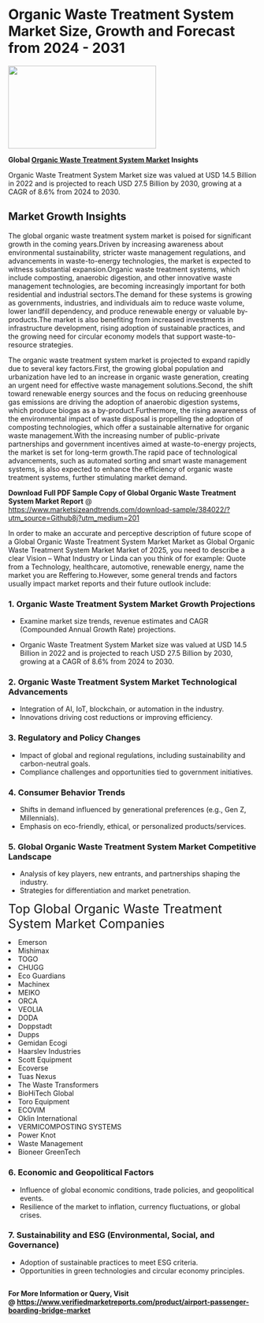<H1>Organic Waste Treatment System Market Size, Growth and Forecast from 2024 - 2031</H1><img class="aligncenter size-medium wp-image-584254" src="https://thirdeyenews.in/wp-content/uploads/2024/09/Global-Market-Research-300x168.jpeg" alt="" width="300" height="168" /><p><strong>Global&nbsp;<a href="https://www.marketsizeandtrends.com/download-sample/384022/?utm_source=Github8j?utm_medium=201">Organic Waste Treatment System Market</a> Insights</strong></p><p>Organic Waste Treatment System Market size was valued at USD 14.5 Billion in 2022 and is projected to reach USD 27.5 Billion by 2030, growing at a CAGR of 8.6% from 2024 to 2030.</p><p><h2>Market Growth Insights</h2> <p>The global organic waste treatment system market is poised for significant growth in the coming years.Driven by increasing awareness about environmental sustainability, stricter waste management regulations, and advancements in waste-to-energy technologies, the market is expected to witness substantial expansion.Organic waste treatment systems, which include composting, anaerobic digestion, and other innovative waste management technologies, are becoming increasingly important for both residential and industrial sectors.The demand for these systems is growing as governments, industries, and individuals aim to reduce waste volume, lower landfill dependency, and produce renewable energy or valuable by-products.The market is also benefiting from increased investments in infrastructure development, rising adoption of sustainable practices, and the growing need for circular economy models that support waste-to-resource strategies.</p> <p>The organic waste treatment system market is projected to expand rapidly due to several key factors.First, the growing global population and urbanization have led to an increase in organic waste generation, creating an urgent need for effective waste management solutions.Second, the shift toward renewable energy sources and the focus on reducing greenhouse gas emissions are driving the adoption of anaerobic digestion systems, which produce biogas as a by-product.Furthermore, the rising awareness of the environmental impact of waste disposal is propelling the adoption of composting technologies, which offer a sustainable alternative for organic waste management.With the increasing number of public-private partnerships and government incentives aimed at waste-to-energy projects, the market is set for long-term growth.The rapid pace of technological advancements, such as automated sorting and smart waste management systems, is also expected to enhance the efficiency of organic waste treatment systems, further stimulating market demand.</p> <p><span class=""><strong>Download Full PDF Sample Copy of Global Organic Waste Treatment System Market Report</strong> @ <a href="https://www.marketsizeandtrends.com/download-sample/384022/?utm_source=Github8j?utm_medium=201" target="_blank">https://www.marketsizeandtrends.com/download-sample/384022/?utm_source=Github8j?utm_medium=201</a></span></p><p>In order to make an accurate and perceptive description of future scope of a Global&nbsp;Organic Waste Treatment System Market Market as Global&nbsp;Organic Waste Treatment System Market Market of 2025, you need to describe a clear Vision &ndash; What Industry or Linda can you think of for example: Quote from a Technology, healthcare, automotive, renewable energy, name the market you are Reffering to.However, some general trends and factors usually impact market reports and their future outlook include:</p><h3>1.&nbsp;<strong>Organic Waste Treatment System Market Growth Projections</strong></h3><ul><li>Examine market size trends, revenue estimates and CAGR (Compounded Annual Growth Rate) projections.</li><li><p>Organic Waste Treatment System Market size was valued at USD 14.5 Billion in 2022 and is projected to reach USD 27.5 Billion by 2030, growing at a CAGR of 8.6% from 2024 to 2030.</p></li></ul><h3>2.&nbsp;<strong>Organic Waste Treatment System Market Technological Advancements</strong></h3><ul><li>Integration of AI, IoT, blockchain, or automation in the industry.</li><li>Innovations driving cost reductions or improving efficiency.</li></ul><h3>3.&nbsp;<strong>Regulatory and Policy Changes</strong></h3><ul><li>Impact of global and regional regulations, including sustainability and carbon-neutral goals.</li><li>Compliance challenges and opportunities tied to government initiatives.</li></ul><h3>4.&nbsp;<strong>Consumer Behavior Trends</strong></h3><ul><li>Shifts in demand influenced by generational preferences (e.g., Gen Z, Millennials).</li><li>Emphasis on eco-friendly, ethical, or personalized products/services.</li></ul><h3>5.&nbsp;<strong>Global Organic Waste Treatment System Market Competitive Landscape</strong></h3><ul><li>Analysis of key players, new entrants, and partnerships shaping the industry.</li><li>Strategies for differentiation and market penetration.</li></ul><p data-pm-slice="1 1 []"><span style="color: inherit; font-family: inherit; font-size: 25px;">Top Global Organic Waste Treatment System Market Companies</span></p><div class="" data-test-id=""><p><li>Emerson</li><li> Mishimax</li><li> TOGO</li><li> CHUGG</li><li> Eco Guardians</li><li> Machinex</li><li> MEIKO</li><li> ORCA</li><li> VEOLIA</li><li> DODA</li><li> Doppstadt</li><li> Dupps</li><li> Gemidan Ecogi</li><li> Haarslev Industries</li><li> Scott Equipment</li><li> Ecoverse</li><li> Tuas Nexus</li><li> The Waste Transformers</li><li> BioHiTech Global</li><li> Toro Equipment</li><li> ECOVIM</li><li> Oklin International</li><li> VERMICOMPOSTING SYSTEMS</li><li> Power Knot</li><li> Waste Management</li><li> Bioneer GreenTech</li></p></div><h3>6.&nbsp;<strong>Economic and Geopolitical Factors</strong></h3><ul><li>Influence of global economic conditions, trade policies, and geopolitical events.</li><li>Resilience of the market to inflation, currency fluctuations, or global crises.</li></ul><h3>7.&nbsp;<strong>Sustainability and ESG (Environmental, Social, and Governance)</strong></h3><ul><li>Adoption of sustainable practices to meet ESG criteria.</li><li>Opportunities in green technologies and circular economy principles.</li></ul><h2><strong style="font-size: 14px;">For More Information or Query, Visit @&nbsp;</strong><a style="background-color: #ffffff; font-size: 14px;" href="https://www.marketsizeandtrends.com/report/organic-waste-treatment-system-market/" target="_blank">https://www.verifiedmarketreports.com/product/airport-passenger-boarding-bridge-market</a></h2>